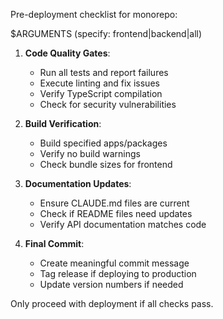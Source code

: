 Pre-deployment checklist for monorepo:

$ARGUMENTS (specify: frontend|backend|all)

1. **Code Quality Gates**:
   - Run all tests and report failures
   - Execute linting and fix issues
   - Verify TypeScript compilation
   - Check for security vulnerabilities

2. **Build Verification**:
   - Build specified apps/packages
   - Verify no build warnings
   - Check bundle sizes for frontend

3. **Documentation Updates**:
   - Ensure CLAUDE.md files are current
   - Check if README files need updates
   - Verify API documentation matches code

4. **Final Commit**:
   - Create meaningful commit message
   - Tag release if deploying to production
   - Update version numbers if needed

Only proceed with deployment if all checks pass.